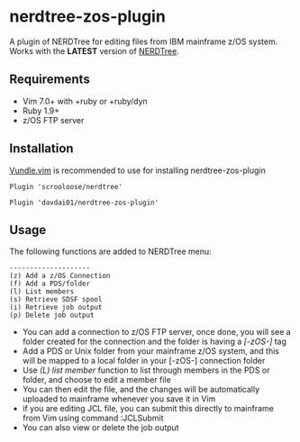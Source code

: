 nerdtree-zos-plugin
===================

A plugin of NERDTree for editing files from IBM mainframe z/OS system. Works with the **LATEST** version
of [NERDTree](https://github.com/scrooloose/nerdtree).

## Requirements
* Vim 7.0+ with +ruby or +ruby/dyn
* Ruby 1.9+
* z/OS FTP server

## Installation

[Vundle.vim](https://github.com/VundleVim/Vundle.vim) is recommended to use for
installing nerdtree-zos-plugin

`Plugin 'scrooloose/nerdtree'`

`Plugin 'davdai01/nerdtree-zos-plugin'`

## Usage

The following functions are added to NERDTree menu:
```
--------------------
(z) Add a z/OS Connection
(f) Add a PDS/folder
(l) List members
(s) Retrieve SDSF spool
(i) Retrieve job output
(p) Delete job output
```

* You can add a connection to z/OS FTP server, once done, you will see a folder
  created for the connection and the folder is having a *[-zOS-]* tag
* Add a PDS or Unix folder from your mainframe z/OS system, and this will be mapped
  to a local folder in your [-zOS-] connection folder
* Use *(L) list member* function to list through members in the PDS or folder, and choose to edit a
  member file
* You can then edit the file, and the changes will be automatically uploaded to
  mainframe whenever you save it in Vim
* if you are editing JCL file, you can submit this directly to mainframe from
  Vim using command :JCLSubmit
* You can also view or delete the job output

